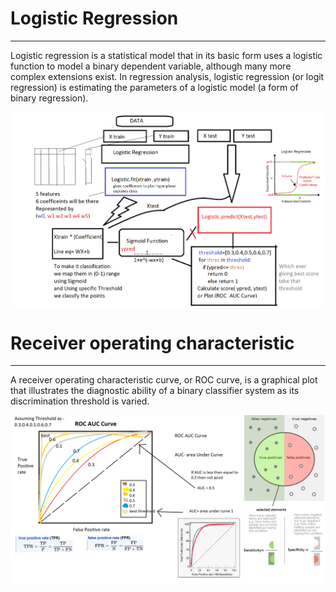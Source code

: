 # Logistic Regression
----------------------------------------------------------------------------------------
Logistic regression is a statistical model that in its basic form uses a logistic function to model a binary dependent variable,
although many more complex extensions exist. 
In regression analysis, logistic regression (or logit regression) is estimating the parameters of a logistic model (a form of binary regression).

![](https://github.com/DASHANANT/ML_Algorithms/blob/main/Logistic%20Regression/logistic%20flow_with%20ROC.png)


# Receiver operating characteristic
------------------------------------------------------------------------------------
A receiver operating characteristic curve, or ROC curve, is a graphical plot that illustrates the diagnostic ability of a binary classifier system as its discrimination threshold is varied. 

![](https://github.com/DASHANANT/ML_Algorithms/blob/main/Logistic%20Regression/ROC%20AUC%20Curve.png)
